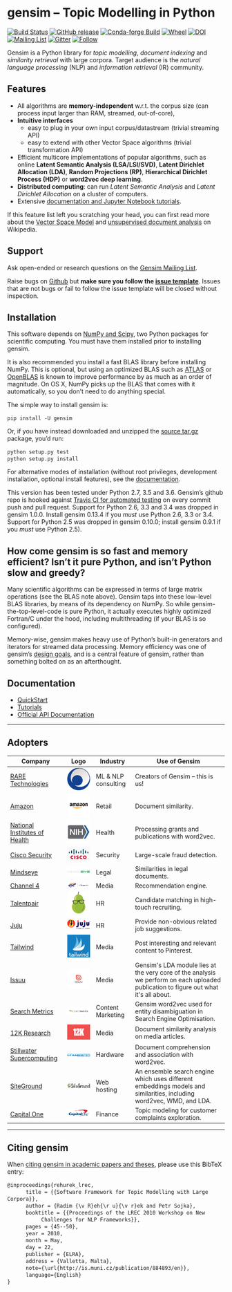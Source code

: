 gensim – Topic Modelling in Python
==================================

[![Build Status](https://travis-ci.org/RaRe-Technologies/gensim.svg?branch=develop)](https://travis-ci.org/RaRe-Technologies/gensim)
[![GitHub release](https://img.shields.io/github/release/rare-technologies/gensim.svg?maxAge=3600)](https://github.com/RaRe-Technologies/gensim/releases)
[![Conda-forge Build](https://anaconda.org/conda-forge/gensim/badges/version.svg)](https://anaconda.org/conda-forge/gensim)
[![Wheel](https://img.shields.io/pypi/wheel/gensim.svg)](https://pypi.python.org/pypi/gensim)
[![DOI](https://zenodo.org/badge/DOI/10.13140/2.1.2393.1847.svg)](https://doi.org/10.13140/2.1.2393.1847)
[![Mailing List](https://img.shields.io/badge/-Mailing%20List-brightgreen.svg)](https://groups.google.com/forum/#!forum/gensim)
[![Gitter](https://img.shields.io/badge/gitter-join%20chat%20%E2%86%92-09a3d5.svg)](https://gitter.im/RaRe-Technologies/gensim)
[![Follow](https://img.shields.io/twitter/follow/gensim_py.svg?style=social&label=Follow)](https://twitter.com/gensim_py)

Gensim is a Python library for *topic modelling*, *document indexing*
and *similarity retrieval* with large corpora. Target audience is the
*natural language processing* (NLP) and *information retrieval* (IR)
community.

<!--
## :pizza: Hacktoberfest 2019 :beer:

We are accepting PRs for Hacktoberfest!
See [here](HACKTOBERFEST.md) for details.
-->

Features
--------

-   All algorithms are **memory-independent** w.r.t. the corpus size
    (can process input larger than RAM, streamed, out-of-core),
-   **Intuitive interfaces**
    -   easy to plug in your own input corpus/datastream (trivial
        streaming API)
    -   easy to extend with other Vector Space algorithms (trivial
        transformation API)
-   Efficient multicore implementations of popular algorithms, such as
    online **Latent Semantic Analysis (LSA/LSI/SVD)**, **Latent
    Dirichlet Allocation (LDA)**, **Random Projections (RP)**,
    **Hierarchical Dirichlet Process (HDP)** or **word2vec deep
    learning**.
-   **Distributed computing**: can run *Latent Semantic Analysis* and
    *Latent Dirichlet Allocation* on a cluster of computers.
-   Extensive [documentation and Jupyter Notebook tutorials].

If this feature list left you scratching your head, you can first read
more about the [Vector Space Model] and [unsupervised document analysis]
on Wikipedia.

Support
------------

Ask open-ended or research questions on the [Gensim Mailing List](https://groups.google.com/forum/#!forum/gensim).

Raise bugs on [Github](https://github.com/RaRe-Technologies/gensim/blob/develop/CONTRIBUTING.md) but **make sure you follow the [issue template](https://github.com/RaRe-Technologies/gensim/blob/develop/ISSUE_TEMPLATE.md)**. Issues that are not bugs or fail to follow the issue template will be closed without inspection.

Installation
------------

This software depends on [NumPy and Scipy], two Python packages for
scientific computing. You must have them installed prior to installing
gensim.

It is also recommended you install a fast BLAS library before installing
NumPy. This is optional, but using an optimized BLAS such as [ATLAS] or
[OpenBLAS] is known to improve performance by as much as an order of
magnitude. On OS X, NumPy picks up the BLAS that comes with it
automatically, so you don’t need to do anything special.

The simple way to install gensim is:

    pip install -U gensim

Or, if you have instead downloaded and unzipped the [source tar.gz]
package, you’d run:

    python setup.py test
    python setup.py install

For alternative modes of installation (without root privileges,
development installation, optional install features), see the
[documentation].

This version has been tested under Python 2.7, 3.5 and 3.6. Gensim’s github repo is hooked
against [Travis CI for automated testing] on every commit push and pull
request. Support for Python 2.6, 3.3 and 3.4 was dropped in gensim 1.0.0. Install gensim 0.13.4 if you *must* use Python 2.6, 3.3 or 3.4. Support for Python 2.5 was dropped in gensim 0.10.0; install gensim 0.9.1 if you *must* use Python 2.5). 

How come gensim is so fast and memory efficient? Isn’t it pure Python, and isn’t Python slow and greedy?
--------------------------------------------------------------------------------------------------------

Many scientific algorithms can be expressed in terms of large matrix
operations (see the BLAS note above). Gensim taps into these low-level
BLAS libraries, by means of its dependency on NumPy. So while
gensim-the-top-level-code is pure Python, it actually executes highly
optimized Fortran/C under the hood, including multithreading (if your
BLAS is so configured).

Memory-wise, gensim makes heavy use of Python’s built-in generators and
iterators for streamed data processing. Memory efficiency was one of
gensim’s [design goals], and is a central feature of gensim, rather than
something bolted on as an afterthought.

Documentation
-------------

-   [QuickStart]
-   [Tutorials]
-   [Official API Documentation]

  [QuickStart]: https://radimrehurek.com/gensim/auto_examples/core/run_core_concepts.html
  [Tutorials]: https://radimrehurek.com/gensim/auto_examples/
  [Official Documentation and Walkthrough]: http://radimrehurek.com/gensim/
  [Official API Documentation]: http://radimrehurek.com/gensim/apiref.html
  
---------

Adopters
--------

| Company | Logo | Industry | Use of Gensim |
|---------|------|----------|---------------|                          
| [RARE Technologies](http://rare-technologies.com) | ![rare](docs/src/readme_images/rare.png) | ML & NLP consulting | Creators of Gensim – this is us! |
| [Amazon](http://www.amazon.com/) |  ![amazon](docs/src/readme_images/amazon.png) | Retail |  Document similarity. |
| [National Institutes of Health](https://github.com/NIHOPA/pipeline_word2vec) | ![nih](docs/src/readme_images/nih.png) | Health | Processing grants and publications with word2vec. |
| [Cisco Security](http://www.cisco.com/c/en/us/products/security/index.html) | ![cisco](docs/src/readme_images/cisco.png) | Security |  Large-scale fraud detection. |
| [Mindseye](http://www.mindseyesolutions.com/) | ![mindseye](docs/src/readme_images/mindseye.png) | Legal | Similarities in legal documents. |
| [Channel 4](http://www.channel4.com/) | ![channel4](docs/src/readme_images/channel4.png) | Media | Recommendation engine. |
| [Talentpair](http://talentpair.com) | ![talent-pair](docs/src/readme_images/talent-pair.png) | HR | Candidate matching in high-touch recruiting. |
| [Juju](http://www.juju.com/)  | ![juju](docs/src/readme_images/juju.png) | HR | Provide non-obvious related job suggestions. |
| [Tailwind](https://www.tailwindapp.com/) | ![tailwind](docs/src/readme_images/tailwind.png) | Media | Post interesting and relevant content to Pinterest. |
| [Issuu](https://issuu.com/) | ![issuu](docs/src/readme_images/issuu.png) | Media | Gensim's LDA module lies at the very core of the analysis we perform on each uploaded publication to figure out what it's all about. |
| [Search Metrics](http://www.searchmetrics.com/) | ![search-metrics](docs/src/readme_images/search-metrics.png) | Content Marketing | Gensim word2vec used for entity disambiguation in Search Engine Optimisation. |
| [12K Research](https://12k.co/) | ![12k](docs/src/readme_images/12k.png)| Media |   Document similarity analysis on media articles. |
| [Stillwater Supercomputing](http://www.stillwater-sc.com/) | ![stillwater](docs/src/readme_images/stillwater.png) | Hardware | Document comprehension and association with word2vec. |
| [SiteGround](https://www.siteground.com/) |  ![siteground](docs/src/readme_images/siteground.png) | Web hosting | An ensemble search engine which uses different embeddings models and similarities, including word2vec, WMD, and LDA. |
| [Capital One](https://www.capitalone.com/) | ![capitalone](docs/src/readme_images/capitalone.png) | Finance | Topic modeling for customer complaints exploration. |

-------

Citing gensim
------------

When [citing gensim in academic papers and theses], please use this
BibTeX entry:

    @inproceedings{rehurek_lrec,
          title = {{Software Framework for Topic Modelling with Large Corpora}},
          author = {Radim {\v R}eh{\r u}{\v r}ek and Petr Sojka},
          booktitle = {{Proceedings of the LREC 2010 Workshop on New
               Challenges for NLP Frameworks}},
          pages = {45--50},
          year = 2010,
          month = May,
          day = 22,
          publisher = {ELRA},
          address = {Valletta, Malta},
          note={\url{http://is.muni.cz/publication/884893/en}},
          language={English}
    }

  [citing gensim in academic papers and theses]: https://scholar.google.com/citations?view_op=view_citation&hl=en&user=9vG_kV0AAAAJ&citation_for_view=9vG_kV0AAAAJ:NaGl4SEjCO4C

  [Travis CI for automated testing]: https://travis-ci.org/RaRe-Technologies/gensim
  [design goals]: http://radimrehurek.com/gensim/about.html
  [RaRe Technologies]: http://rare-technologies.com/wp-content/uploads/2016/02/rare_image_only.png%20=10x20
  [rare\_tech]: //rare-technologies.com
  [Talentpair]: https://avatars3.githubusercontent.com/u/8418395?v=3&s=100
  [citing gensim in academic papers and theses]: https://scholar.google.cz/citations?view_op=view_citation&hl=en&user=9vG_kV0AAAAJ&citation_for_view=9vG_kV0AAAAJ:u-x6o8ySG0sC

  
  
  [documentation and Jupyter Notebook tutorials]: https://github.com/RaRe-Technologies/gensim/#documentation
  [Vector Space Model]: http://en.wikipedia.org/wiki/Vector_space_model
  [unsupervised document analysis]: http://en.wikipedia.org/wiki/Latent_semantic_indexing
  [NumPy and Scipy]: http://www.scipy.org/Download
  [ATLAS]: http://math-atlas.sourceforge.net/
  [OpenBLAS]: http://xianyi.github.io/OpenBLAS/
  [source tar.gz]: http://pypi.python.org/pypi/gensim
  [documentation]: http://radimrehurek.com/gensim/install.html
